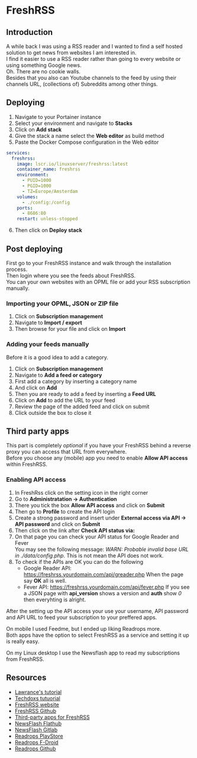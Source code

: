 # FreshRSS

## Introduction
A while back I was using a RSS reader and I wanted to find a self hosted solution to get news from websites I am interested in.  
I find it easier to use a RSS reader rather than going to every website or using something Google news.  
Oh. There are no cookie walls.  
Besides that you also can Youtube channels to the feed by using their channels URL, (collections of) Subreddits among other things.  
  
## Deploying
1. Navigate to your Portainer instance
2. Select your environment and navigate to **Stacks**
3. Click on **Add stack**
4. Give the stack a name select the **Web editor** as build method
5. Paste the Docker Compose configuration in the Web editor
```` yaml linenums="1" title="FreshRSS Config"
services:
  freshrss:
    image: lscr.io/linuxserver/freshrss:latest
    container_name: freshrss
    environment:
      - PUID=1000
      - PGID=1000
      - TZ=Europe/Amsterdam
    volumes:
      - ./config:/config
    ports:
      - 8686:80
    restart: unless-stopped
````
6. Then click on **Deploy stack**  
  
## Post deploying
First go to your FreshRSS instance and walk through the installation process.  
Then login where you see the feeds about FreshRSS.  
You can your own websites with an OPML file or add your RSS subscription manually.

### Importing your OPML, JSON or ZIP file
1. Click on **Subscription management**
2. Navigate to **Import / export**
3. Then browse for your file and click on **Import**
  
### Adding your feeds manually
Before it is a good idea to add a category.  
  
1. Click on **Subscription management**
2. Navigate to **Add a feed or category**
3. First add a category by inserting a category name
4. And click on **Add**
5. Then you are ready to add a feed by inserting a **Feed URL**
6. Click on **Add** to add the URL to your feed
7. Review the page of the added feed and click on submit
8. Click outside the box to close it

## Third party apps
This part is completely *optional* if you have your FreshRSS behind a reverse proxy you can access that URL from everywhere.  
Before you choose any (mobile) app you need to enable **Allow API access** within FreshRSS.

### Enabling API access
1. In FreshRss click on the setting icon in the right corner
2. Go to **Administratation -> Authentication**
3. There you tick the box **Allow API access** and click on **Submit**
4. Then go to **Profile** to create the API login
5. Create a strong password and insert under **External access via API -> API password** and click on **Submit**
6. Then click on the link after **Check API status via:**
7. On that page you can check your API status for Google Reader and Fever  
You may see the following message: *WARN: Probable invalid base URL in ./data/config.php*. This is not mean the API does not work.
8. To check if the APIs are OK you can do the following
    - Google Reader API: https://freshrss.yourdomain.com/api/greader.php
    When the page say **OK** all is well.
    - Fever API: https://freshrss.yourdomain.com/api/fever.php
    If you see a JSON page with **api_version** shows a version and **auth** show *0* then everyhting is alright.

After the setting up the API access your use your username, API password and API URL to feed your subscription to your preffered apps.  

On mobile I used Feedme, but I ended up liking Readrops more.  
Both apps have the option to select FreshRSS as a service and setting it up is really easy.  
  
On my Linux desktop I use the Newsflash app to read my subscriptions from FreshRSS.  
    
## Resources
- [Lawrance's tutorial](https://www.youtube.com/watch?v=wcof-Noho9Q)
- [Techdoxs tutuorial](https://www.youtube.com/watch?v=W0jRuq4v810)
- [FreshRSS website](https://www.freshrss.org/)  
- [FreshRSS Github](https://github.com/FreshRSS/FreshRSS)  
- [Third-party apps for FreshRSS](https://github.com/FreshRSS/FreshRSS/blob/edge/README.md#apis--native-apps)  
- [NewsFlash Flathub](https://flathub.org/apps/io.gitlab.news_flash.NewsFlash)  
- [NewsFlash Gitlab](https://gitlab.com/news-flash/news_flash_gtk) 
- [Readrops PlayStore](https://play.google.com/store/apps/details?id=com.readrops.app&pli=1)  
- [Readrops F-Droid](https://f-droid.org/en/packages/com.readrops.app/)
- [Readrops Github](https://github.com/readrops/Readrops)  